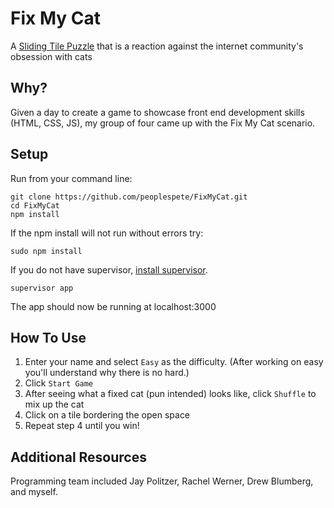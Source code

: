 Fix My Cat
==================

A [Sliding Tile Puzzle](http://en.wikipedia.org/wiki/Sliding_puzzle) that is a reaction against the internet community's obsession with cats

Why?
-----------
Given a day to create a game to showcase front end development skills (HTML, CSS, JS), my group of four came up with the Fix My Cat scenario.

Setup
------
Run from your command line:
```
git clone https://github.com/peoplespete/FixMyCat.git
cd FixMyCat
npm install
```
If the npm install will not run without errors try:
```
sudo npm install
```
If you do not have supervisor, [install supervisor](https://github.com/isaacs/node-supervisor).
```
supervisor app
```
The app should now be running at localhost:3000

How To Use
-----------

1. Enter your name and select `Easy` as the difficulty. (After working on easy you'll understand why there is no hard.)
2. Click `Start Game`
3. After seeing what a fixed cat (pun intended) looks like, click `Shuffle` to mix up the cat
4. Click on a tile bordering the open space
5. Repeat step 4 until you win!


Additional Resources
--------------------
Programming team included Jay Politzer, Rachel Werner, Drew Blumberg, and myself.